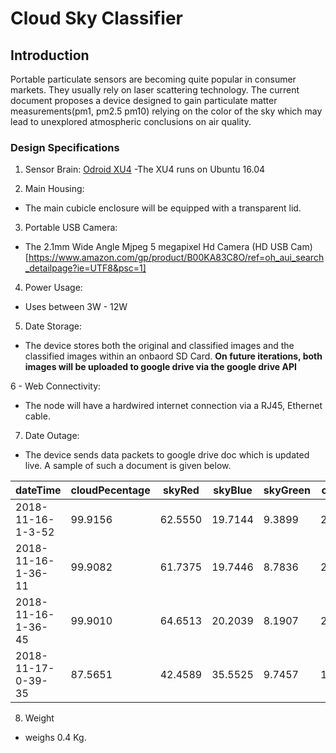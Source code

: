 # Cloud Sky Classifier
## Introduction 
Portable particulate sensors are becoming quite popular in consumer markets. They usually rely on laser scattering technology. The current document proposes a device designed to gain particulate matter measurements(pm1, pm2.5 pm10) relying on the color of the sky which may lead to unexplored atmospheric conclusions on air quality.  

### Design Specifications  

1. Sensor Brain: [Odroid XU4](https://www.hardkernel.com/shop/odroid-xu4/)
-The XU4 runs on Ubuntu 16.04

2. Main Housing:
 -  The main cubicle enclosure will be equipped with a transparent lid.

3. Portable USB Camera: 
 - The 2.1mm Wide Angle Mjpeg 5 megapixel Hd Camera
   (HD USB Cam)[https://www.amazon.com/gp/product/B00KA83C8O/ref=oh_aui_search_detailpage?ie=UTF8&psc=1]

4. Power Usage:
- Uses between 3W - 12W

5. Date Storage: 
- The device stores both the original and classified images and the classified images within an onbaord SD Card.
 **On future iterations, both images will be uploaded to google drive via the google drive API**

6 - Web Connectivity: 
- The node will have a hardwired internet connection via a RJ45, Ethernet cable. 

7. Date Outage: 
- The device sends data packets to google drive doc which is updated live. A sample of such a document is given below.

| dateTime                    | cloudPecentage    | skyRed      | skyBlue     | skyGreen    | cloudRed    | cloudGreen  | cloudBlue   |
|-------------------------|-------------------|-------------|-------------|-------------|-------------|-------------|-------------|
| 2018-11-16-1-3-52  | 99.9156 | 62.5550 | 19.7144 | 9.3899 | 206.7500 | 164.4323 | 163.6752 |
| 2018-11-16-1-36-11 | 99.9082 | 61.7375 | 19.7446 | 8.7836 | 205.9728 | 163.5578 | 163.3363 |
| 2018-11-16-1-36-45 | 99.9010 | 64.6513 | 20.2039 | 8.1907 | 206.1724 | 163.5491 | 162.2134 |
| 2018-11-17-0-39-35 | 87.5651 | 42.4589 | 35.5525 | 9.7457 | 118.6922 | 112.5238 |  97.7310 | 


8. Weight 
- weighs 0.4 Kg.

